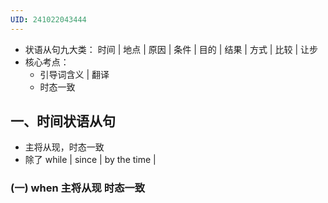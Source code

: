 ```yaml
---
UID: 241022043444
---
```


- 状语从句九大类：
  时间 | 地点 | 原因 | 条件 | 目的 | 结果 | 方式 | 比较 | 让步
- 核心考点：
  - 引导词含义 | 翻译
  - 时态一致

## 一、时间状语从句

- 主将从现，时态一致
- 除了 while | since | by the time | 

### (一) when 主将从现 时态一致

